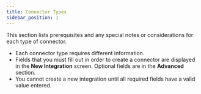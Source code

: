 ```yaml
---
title: Connector Types
sidebar_position: 1
---
```


This section lists prerequisites and any special notes or considerations for each type of connector.

- Each connector type requires different information.
- Fields that you must fill out in order to create a connector are displayed in the **New Integration** screen. Optional fields are in the **Advanced** section.
- You cannot create a new integration until all required fields have a valid value entered.

<DocCardList />
